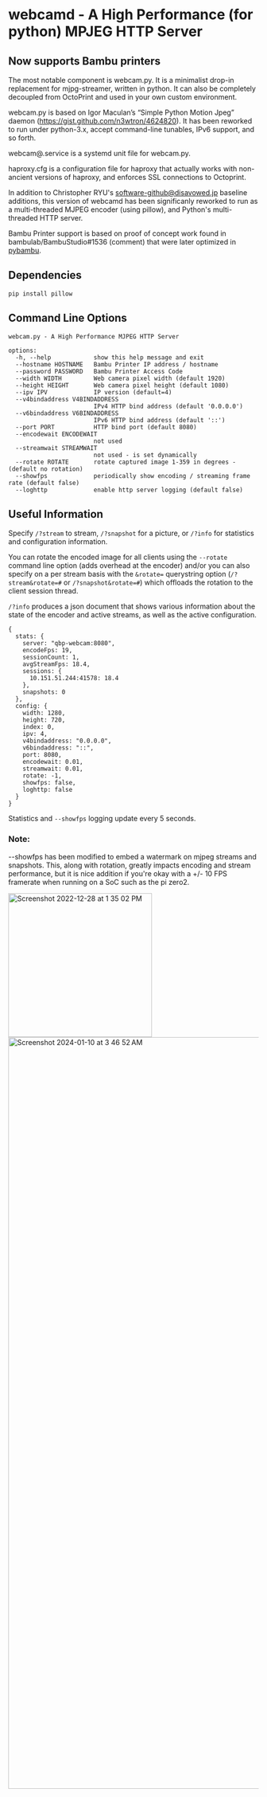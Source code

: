 # webcamd - A High Performance (for python) MPJEG HTTP Server

## <B>Now supports Bambu printers</B>

The most notable component is webcam.py.  It is a minimalist drop-in replacement
for mjpg-streamer, written in python.  It can also be completely decoupled from OctoPrint and used in your own custom environment.

webcam.py is based on Igor Maculan’s “Simple Python Motion Jpeg” daemon (https://gist.github.com/n3wtron/4624820).  It has been reworked to run under python-3.x, accept command-line tunables, IPv6 support, and so forth.

webcam@.service is a systemd unit file for webcam.py.

haproxy.cfg is a configuration file for haproxy that actually works with non-ancient versions of haproxy, and enforces SSL connections to Octoprint.

In addition to Christopher RYU's <software-github@disavowed.jp> baseline additions, this version of webcamd has been significanly reworked to run as a multi-threaded MJPEG encoder (using pillow), and Python's multi-threaded HTTP server.

Bambu Printer support is based on proof of concept work found in bambulab/BambuStudio#1536 (comment) that were later optimized in [pybambu](https://github.com/greghesp/pybambu).

## Dependencies
```
pip install pillow
```
## Command Line Options
```
webcam.py - A High Performance MJPEG HTTP Server

options:
  -h, --help            show this help message and exit
  --hostname HOSTNAME   Bambu Printer IP address / hostname
  --password PASSWORD   Bambu Printer Access Code
  --width WIDTH         Web camera pixel width (default 1920)
  --height HEIGHT       Web camera pixel height (default 1080)
  --ipv IPV             IP version (default=4)
  --v4bindaddress V4BINDADDRESS
                        IPv4 HTTP bind address (default '0.0.0.0')
  --v6bindaddress V6BINDADDRESS
                        IPv6 HTTP bind address (default '::')
  --port PORT           HTTP bind port (default 8080)
  --encodewait ENCODEWAIT
                        not used
  --streamwait STREAMWAIT
                        not used - is set dynamically
  --rotate ROTATE       rotate captured image 1-359 in degrees - (default no rotation)
  --showfps             periodically show encoding / streaming frame rate (default false)
  --loghttp             enable http server logging (default false)
```
## Useful Information
Specify `/?stream` to stream, `/?snapshot` for a picture, or `/?info` for statistics and configuration information.

You can rotate the encoded image for all clients using the `--rotate` command line option (adds overhead at the encoder) and/or you can also specify on a per stream basis with the `&rotate=` querystring option (`/?stream&rotate=#` or `/?snapshot&rotate=#`) which offloads the rotation to the client session thread.
 
`/?info` produces a json document that shows various information about the state of the encoder and active streams, as well as the active configuration.
```
{
  stats: {
    server: "qbp-webcam:8080",
    encodeFps: 19,
    sessionCount: 1,
    avgStreamFps: 18.4,
    sessions: {
      10.151.51.244:41578: 18.4
    },
    snapshots: 0
  },
  config: {
    width: 1280,
    height: 720,
    index: 0,
    ipv: 4,
    v4bindaddress: "0.0.0.0",
    v6bindaddress: "::",
    port: 8080,
    encodewait: 0.01,
    streamwait: 0.01,
    rotate: -1,
    showfps: false,
    loghttp: false
  }
}
```
Statistics and `--showfps` logging update every 5 seconds.

### Note:
--showfps has been modified to embed a watermark on mjpeg streams and snapshots.  This, along with rotation, greatly impacts encoding and stream performance, but it is nice addition if you're okay with a +/- 10 FPS framerate when running on a SoC such as the pi zero2.

<img width="289" alt="Screenshot 2022-12-28 at 1 35 02 PM" src="https://user-images.githubusercontent.com/1299716/209857494-437c9464-8ebf-44f8-8785-04df0a82a31a.png">

<img width="1510" alt="Screenshot 2024-01-10 at 3 46 52 AM" src="https://github.com/synman/webcamd/assets/1299716/a530d168-8f7b-4ba3-81ce-8ad023f36b9d">


